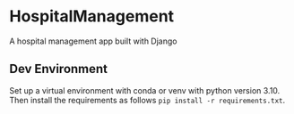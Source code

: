 # HospitalManagement
A hospital management app built with Django

## Dev Environment
Set up a virtual environment with conda or venv with python version 3.10. Then install the requirements as follows `pip install -r requirements.txt`.
